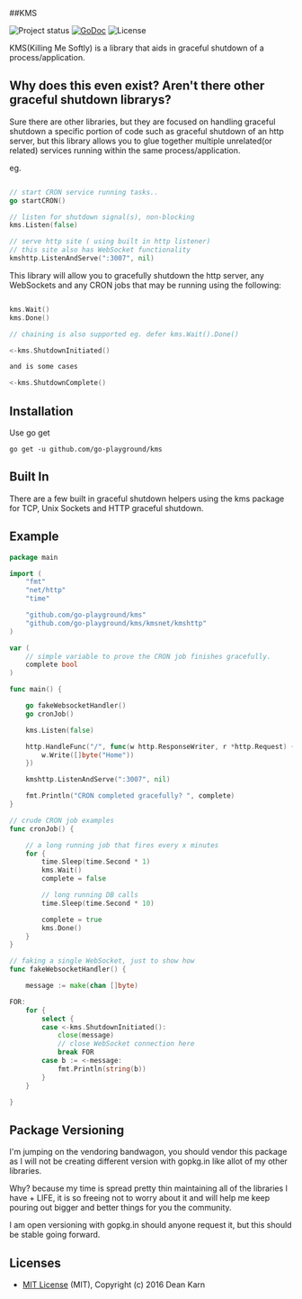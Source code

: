 ##KMS

![Project status](https://img.shields.io/badge/version-1.0.0-green.svg)
[![GoDoc](https://godoc.org/github.com/go-playground/kms?status.svg)](https://godoc.org/github.com/go-playground/kms)
![License](https://img.shields.io/dub/l/vibe-d.svg)

KMS(Killing Me Softly) is a library that aids in graceful shutdown of a process/application.

Why does this even exist? Aren't there other graceful shutdown librarys?
-------------
Sure there are other libraries, but they are focused on handling graceful shutdown a specific portion of
code such as graceful shutdown of an http server, but this library allows you to glue together multiple
unrelated(or related) services running within the same process/application.

eg.

```go

// start CRON service running tasks..
go startCRON()

// listen for shutdown signal(s), non-blocking
kms.Listen(false)

// serve http site ( using built in http listener)
// this site also has WebSocket functionality
kmshttp.ListenAndServe(":3007", nil)

```

This library will allow you to gracefully shutdown the http server, any WebSockets and any CRON jobs that may be running using the following:

```go

kms.Wait()
kms.Done()

// chaining is also supported eg. defer kms.Wait().Done()

<-kms.ShutdownInitiated()

and is some cases

<-kms.ShutdownComplete()

```

Installation
-----------

Use go get 

```shell
go get -u github.com/go-playground/kms
```

Built In
--------
There are a few built in graceful shutdown helpers using the kms package for TCP, Unix Sockets and HTTP graceful shutdown.

Example
-------
```go
package main

import (
	"fmt"
	"net/http"
	"time"

	"github.com/go-playground/kms"
	"github.com/go-playground/kms/kmsnet/kmshttp"
)

var (
	// simple variable to prove the CRON job finishes gracefully.
	complete bool
)

func main() {

	go fakeWebsocketHandler()
	go cronJob()

	kms.Listen(false)

	http.HandleFunc("/", func(w http.ResponseWriter, r *http.Request) {
		w.Write([]byte("Home"))
	})

	kmshttp.ListenAndServe(":3007", nil)

	fmt.Println("CRON completed gracefully? ", complete)
}

// crude CRON job examples
func cronJob() {

	// a long running job that fires every x minutes
	for {
		time.Sleep(time.Second * 1)
		kms.Wait()
		complete = false

		// long running DB calls
		time.Sleep(time.Second * 10)

		complete = true
		kms.Done()
	}
}

// faking a single WebSocket, just to show how
func fakeWebsocketHandler() {

	message := make(chan []byte)

FOR:
	for {
		select {
		case <-kms.ShutdownInitiated():
			close(message)
			// close WebSocket connection here
			break FOR
		case b := <-message:
			fmt.Println(string(b))
		}
	}

}
```

Package Versioning
----------
I'm jumping on the vendoring bandwagon, you should vendor this package as I will not
be creating different version with gopkg.in like allot of my other libraries.

Why? because my time is spread pretty thin maintaining all of the libraries I have + LIFE,
it is so freeing not to worry about it and will help me keep pouring out bigger and better
things for you the community.

I am open versioning with gopkg.in should anyone request it, but this should be stable going forward.

Licenses
--------
- [MIT License](https://raw.githubusercontent.com/go-playground/kms/master/LICENSE) (MIT), Copyright (c) 2016 Dean Karn

